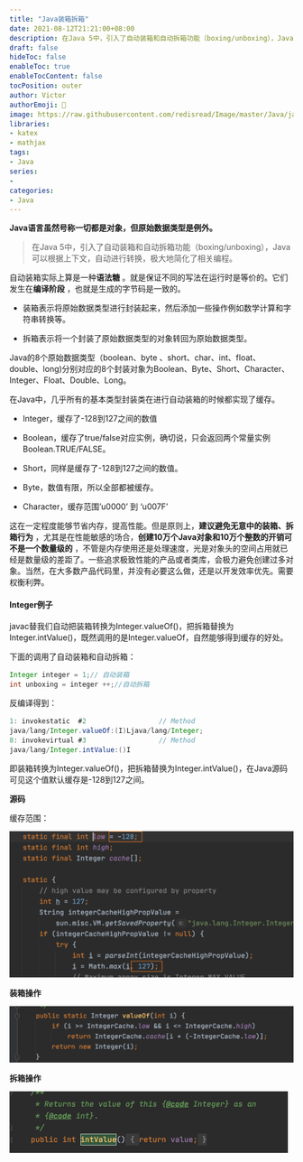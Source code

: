 ```yaml
---
title: "Java装箱拆箱"
date: 2021-08-12T21:21:00+08:00
description: 在Java 5中，引入了自动装箱和自动拆箱功能（boxing/unboxing），Java可以根据上下文，自动进行转换，极大地简化了相关编程。
draft: false
hideToc: false
enableToc: true
enableTocContent: false
tocPosition: outer
author: Victor
authorEmoji: 👻
image: https://raw.githubusercontent.com/redisread/Image/master/Java/java.png
libraries:
- katex
- mathjax
tags:
- Java
series:
-
categories:
- Java
---
```




**Java语言虽然号称一切都是对象，但原始数据类型是例外。** 

> 在Java 5中，引入了自动装箱和自动拆箱功能（boxing/unboxing），Java可以根据上下文，自动进行转换，极大地简化了相关编程。


自动装箱实际上算是一种**语法糖** 。就是保证不同的写法在运行时是等价的。它们发生在**编译阶段** ，也就是生成的字节码是一致的。

- 装箱表示将原始数据类型进行封装起来，然后添加一些操作例如数学计算和字符串转换等。

- 拆箱表示将一个封装了原始数据类型的对象转回为原始数据类型。

Java的8个原始数据类型（boolean、byte 、short、char、int、float、double、long)分别对应的8个封装对象为Boolean、Byte、Short、Character、Integer、Float、Double、Long。

在Java中，几乎所有的基本类型封装类在进行自动装箱的时候都实现了缓存。

- Integer，缓存了-128到127之间的数值

- Boolean，缓存了true/false对应实例，确切说，只会返回两个常量实例Boolean.TRUE/FALSE。

- Short，同样是缓存了-128到127之间的数值。

- Byte，数值有限，所以全部都被缓存。

- Character，缓存范围’u0000’ 到 ‘u007F’

这在一定程度能够节省内存，提高性能。但是原则上，**建议避免无意中的装箱、拆箱行为** ，尤其是在性能敏感的场合，**创建10万个Java对象和10万个整数的开销可不是一个数量级的** ，不管是内存使用还是处理速度，光是对象头的空间占用就已经是数量级的差距了。一些追求极致性能的产品或者类库，会极力避免创建过多对象。当然，在大多数产品代码里，并没有必要这么做，还是以开发效率优先。需要权衡利弊。


#### Integer例子

javac替我们自动把装箱转换为Integer.valueOf()，把拆箱替换为Integer.intValue()，既然调用的是Integer.valueOf，自然能够得到缓存的好处。

下面的调用了自动装箱和自动拆箱：

```Java
Integer integer = 1;// 自动装箱
int unboxing = integer ++;//自动拆箱
```


反编译得到：

```Java
1: invokestatic  #2                  // Method
java/lang/Integer.valueOf:(I)Ljava/lang/Integer;
8: invokevirtual #3                  // Method
java/lang/Integer.intValue:()I
```

即装箱转换为Integer.valueOf()，把拆箱替换为Integer.intValue()，在Java源码可见这个值默认缓存是-128到127之间。

**源码**

缓存范围：

<img src="https://raw.githubusercontent.com/redisread/Image/master/Java/image.png" style="zoom:50%;" />

**装箱操作**

<img src="https://raw.githubusercontent.com/redisread/Image/master/Java/image_1.png" style="zoom:50%;" />

**拆箱操作**

<img src="https://raw.githubusercontent.com/redisread/Image/master/Java/image_2.png" style="zoom: 50%;" />



